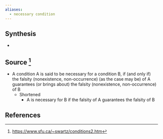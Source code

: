```yaml
---
aliases:
  - necessary condition
---
```

## Synthesis
- 
## Source [^1]
- A condition A is said to be necessary for a condition B, if (and only if) the falsity (nonexistence, non-occurrence) (as the case may be) of A guarantees (or brings about) the falsity (nonexistence, non-occurrence) of B
	- Shortened
		- A is necessary for B if the falsity of A guarantees the falsity of B
## References

[^1]: https://www.sfu.ca/~swartz/conditions2.htm